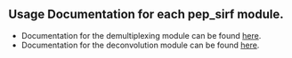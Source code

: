 ## Usage Documentation for each pep_sirf module.

- Documentation for the demultiplexing module can be found [here](README_demux.md).
- Documentation for the deconvolution module can be found [here](README_deconv.md).


